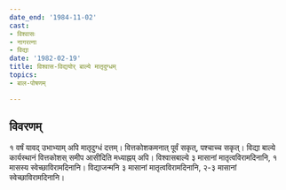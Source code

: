 ```yaml
---
date_end: '1984-11-02'
cast:
- विश्वासः
- नागरत्ना
- विद्या
date: '1982-02-19'
title: विश्वास-विद्ययोर् बाल्ये मातृदुग्धम्
topics:
- बाल-पोषणम्

---
```


## विवरणम्
१ वर्षं यावद् उभाभ्याम् अपि मातृदुग्धं दत्तम्। वित्तकोशकमनात् पूर्वं सकृत्, पश्चाच्च सकृत्। विद्या बाल्ये कार्यस्थानं वित्तकोशस् समीप आसीदिति मध्याह्नय् अपि।
विश्वासबाल्ये ३ मासानां मातृत्वविरामदिनानि, १ मासस्य स्वेच्छाविरामदिनानि। विद्याजन्मनि ३ मासानां मातृत्वविरामदिनानि, २-३ मासानां स्वेच्छाविरामदिनानि। 

